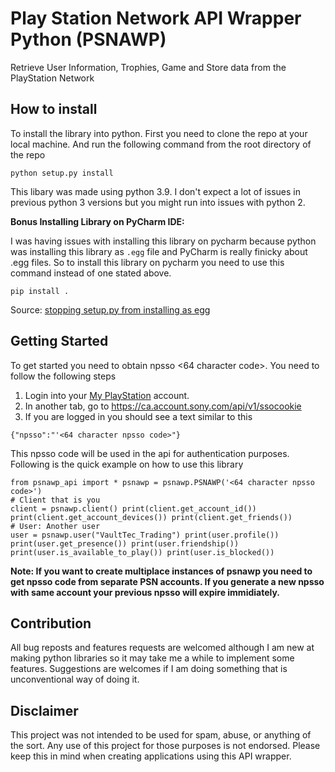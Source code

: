 
# Play Station Network API Wrapper Python (PSNAWP)  
  
Retrieve User Information, Trophies, Game and Store data from the PlayStation Network  
  
## How to install  
  
To install the library into python. First you need to clone the repo at your local machine. And run the following command from the root directory of the repo  
  
```  
python setup.py install  
```  
  
This libary was made using python 3.9. I don't expect a lot of issues in previous python 3 versions but you might run into issues with python 2.  
  
**Bonus Installing Library on PyCharm IDE:**  
  
I was having issues with installing this library on pycharm because python was installing this library as `.egg` file and PyCharm is really finicky about .egg files. So to install this library on pycharm you need to use this command instead of one stated above.  
```  
pip install .  
```   
Source: [stopping setup.py from installing as egg](https://stackoverflow.com/questions/6301003/stopping-setup-py-from-installing-as-egg)  
  
## Getting Started  
  
To get started you need to obtain npsso <64 character code>. You need to follow the following steps  
  
1. Login into your [My PlayStation](https://my.playstation.com/) account.  
2. In another tab, go to https://ca.account.sony.com/api/v1/ssocookie  
3. If you are logged in you should see a text similar to this  
  
```  
{"npsso":"'<64 character npsso code>"}  
```   
This npsso code will be used in the api for authentication purposes. Following is the quick example on how to use this library  
  
```  
from psnawp_api import * psnawp = psnawp.PSNAWP('<64 character npsso code>')   
# Client that is you  
client = psnawp.client() print(client.get_account_id()) print(client.get_account_devices()) print(client.get_friends())   
# User: Another user  
user = psnawp.user("VaultTec_Trading") print(user.profile()) print(user.get_presence()) print(user.friendship()) print(user.is_available_to_play()) print(user.is_blocked())  
 ```   
**Note: If you want to create multiplace instances of psnawp you need to get npsso code from separate PSN accounts. If you generate a new npsso with same account your previous npsso will expire immidiately.**  
  
## Contribution  
  
All bug reposts and features requests are welcomed although I am new at making python libraries so it may take me a while to implement some features. Suggestions are welcomes if I am doing something that is unconventional way of doing it.  
  
## Disclaimer  
  
This project was not intended to be used for spam, abuse, or anything of the sort. Any use of this project for those purposes is not endorsed. Please keep this in mind when creating applications using this API wrapper.
